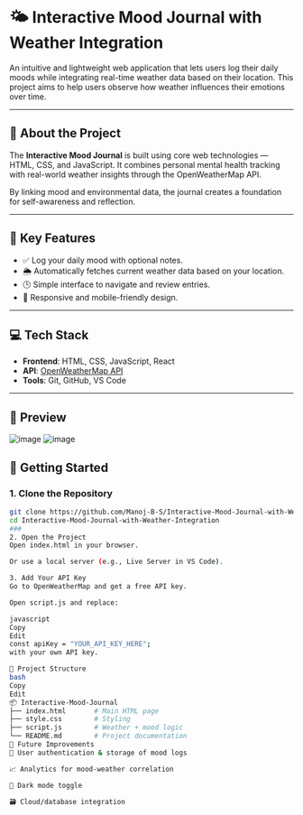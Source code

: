 # 🌤️ Interactive Mood Journal with Weather Integration

An intuitive and lightweight web application that lets users log their daily moods while integrating real-time weather data based on their location. This project aims to help users observe how weather influences their emotions over time.

---

## 🧠 About the Project

The **Interactive Mood Journal** is built using core web technologies — HTML, CSS, and JavaScript. It combines personal mental health tracking with real-world weather insights through the OpenWeatherMap API.

By linking mood and environmental data, the journal creates a foundation for self-awareness and reflection.

---

## 🔑 Key Features

- ✅ Log your daily mood with optional notes.
- 🌦️ Automatically fetches current weather data based on your location.
- 🕒 Simple interface to navigate and review entries.
- 📱 Responsive and mobile-friendly design.

---

## 💻 Tech Stack

- **Frontend**: HTML, CSS, JavaScript, React
- **API**: [OpenWeatherMap API](https://openweathermap.org/)
- **Tools**: Git, GitHub, VS Code

---

## 📸 Preview
![image](https://github.com/user-attachments/assets/b35a1118-8865-4c95-909d-dcbe11e1d424)
![image](https://github.com/user-attachments/assets/8c15be7c-d1e4-4dca-b193-5e2cb2d343bf)



## 🚀 Getting Started

### 1. Clone the Repository
```bash
git clone https://github.com/Manoj-B-S/Interactive-Mood-Journal-with-Weather-Integration.git
cd Interactive-Mood-Journal-with-Weather-Integration
###
2. Open the Project
Open index.html in your browser.

Or use a local server (e.g., Live Server in VS Code).

3. Add Your API Key
Go to OpenWeatherMap and get a free API key.

Open script.js and replace:

javascript
Copy
Edit
const apiKey = "YOUR_API_KEY_HERE";
with your own API key.

📁 Project Structure
bash
Copy
Edit
📦 Interactive-Mood-Journal
├── index.html       # Main HTML page
├── style.css        # Styling
├── script.js        # Weather + mood logic
└── README.md        # Project documentation
📌 Future Improvements
🔐 User authentication & storage of mood logs

📈 Analytics for mood-weather correlation

🌙 Dark mode toggle

🗃️ Cloud/database integration
